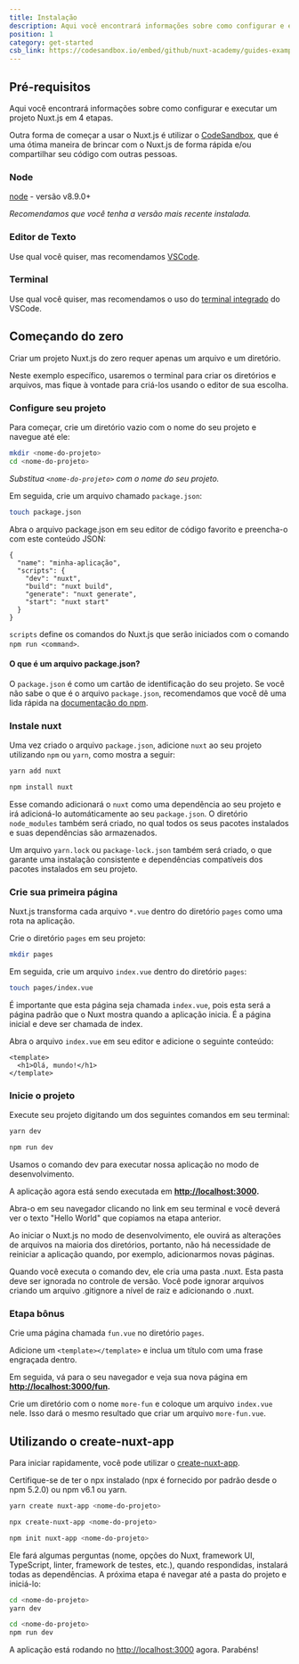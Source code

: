 ```yaml
---
title: Instalação
description: Aqui você encontrará informações sobre como configurar e executar um projeto Nuxt.js em 4 etapas.
position: 1
category: get-started
csb_link: https://codesandbox.io/embed/github/nuxt-academy/guides-examples/tree/master/01_get_started/01_installation?fontsize=14&hidenavigation=1&theme=dark
---
```


## Pré-requisitos

Aqui você encontrará informações sobre como configurar e executar um projeto Nuxt.js em 4 etapas.

<base-alert type="info">

Outra forma de começar a usar o Nuxt.js é utilizar o [CodeSandbox](https://template.nuxtjs.org), que é uma ótima maneira de brincar com o Nuxt.js de forma rápida e/ou compartilhar seu código com outras pessoas.

</base-alert>

### Node

[node](https://nodejs.org/en/download/) - versão v8.9.0+

_Recomendamos que você tenha a versão mais recente instalada._

### Editor de Texto

Use qual você quiser, mas recomendamos [VSCode](https://code.visualstudio.com/).

### Terminal

Use qual você quiser, mas recomendamos o uso do [terminal integrado](https://code.visualstudio.com/docs/editor/integrated-terminal) do VSCode.

## Começando do zero

Criar um projeto Nuxt.js do zero requer apenas um arquivo e um diretório.

Neste exemplo específico, usaremos o terminal para criar os diretórios e arquivos, mas fique à vontade para criá-los usando o editor de sua escolha.

### Configure seu projeto

Para começar, crie um diretório vazio com o nome do seu projeto e navegue até ele:

```bash
mkdir <nome-do-projeto>
cd <nome-do-projeto>
```

_Substitua `<nome-do-projeto>` com o nome do seu projeto._

Em seguida, crie um arquivo chamado `package.json`:

```bash
touch package.json
```

Abra o arquivo package.json em seu editor de código favorito e preencha-o com este conteúdo JSON:

```json{}[package.json]
{
  "name": "minha-aplicação",
  "scripts": {
    "dev": "nuxt",
    "build": "nuxt build",
    "generate": "nuxt generate",
    "start": "nuxt start"
  }
}
```

`scripts` define os comandos do Nuxt.js que serão iniciados com o comando `npm run <command>`.

#### **O que é um arquivo package.json?**

O `package.json` é como um cartão de identificação do seu projeto. Se você não sabe o que é o arquivo `package.json`, recomendamos que você dê uma lida rápida na [documentação do npm](https://docs.npmjs.com/creating-a-package-json-file).

### Instale nuxt

Uma vez criado o arquivo `package.json`, adicione `nuxt` ao seu projeto utilizando `npm` ou `yarn`, como mostra a seguir:

<code-group>
  <code-block label="Yarn" active>

```bash
yarn add nuxt
```

  </code-block>
  <code-block label="NPM">

```bash
npm install nuxt
```

  </code-block>
</code-group>

Esse comando adicionará o `nuxt` como uma dependência ao seu projeto e irá adicioná-lo automáticamente ao seu `package.json`. O diretório `node_modules` também será criado, no qual todos os seus pacotes instalados e suas dependências são armazenados.

<base-alert type="info">

Um arquivo `yarn.lock` ou `package-lock.json` também será criado, o que garante uma instalação consistente e dependências compatíveis dos pacotes instalados em seu projeto.

</base-alert>

### Crie sua primeira página

Nuxt.js transforma cada arquivo `*.vue` dentro do diretório `pages` como uma rota na aplicação.

Crie o diretório `pages` em seu projeto:

```bash
mkdir pages
```

Em seguida, crie um arquivo `index.vue` dentro do diretório `pages`:

```bash
touch pages/index.vue
```

É importante que esta página seja chamada `index.vue`, pois esta será a página padrão que o Nuxt mostra quando a aplicação inicia. É a página inicial e deve ser chamada de index.

Abra o arquivo `index.vue` em seu editor e adicione o seguinte conteúdo:

```html{}[pages/index.vue]
<template>
  <h1>Olá, mundo!</h1>
</template>
```

### Inicie o projeto

Execute seu projeto digitando um dos seguintes comandos em seu terminal:

<code-group>
  <code-block label="Yarn" active>

```bash
yarn dev
```

  </code-block>
  <code-block label="NPM">

```bash
npm run dev
```

  </code-block>
</code-group>

<base-alert type="info">

Usamos o comando dev para executar nossa aplicação no modo de desenvolvimento.

</base-alert>

A aplicação agora está sendo executada em **[http://localhost:3000](http://localhost:3000/).**

Abra-o em seu navegador clicando no link em seu terminal e você deverá ver o texto "Hello World" que copiamos na etapa anterior.

<base-alert type="info">

Ao iniciar o Nuxt.js no modo de desenvolvimento, ele ouvirá as alterações de arquivos na maioria dos diretórios, portanto, não há necessidade de reiniciar a aplicação quando, por exemplo, adicionarmos novas páginas.

</base-alert>

<base-alert type="warning">

Quando você executa o comando dev, ele cria uma pasta .nuxt. Esta pasta deve ser ignorada no controle de versão. Você pode ignorar arquivos criando um arquivo .gitignore a nível de raiz e adicionando o .nuxt.

</base-alert>

### Etapa bônus

Crie uma página chamada `fun.vue` no diretório `pages`.

Adicione um `<template></template>` e inclua um título com uma frase engraçada dentro.

Em seguida, vá para o seu navegador e veja sua nova página em **[http://localhost:3000/fun](http://localhost:3000/fun).**

<base-alert type="info">

Crie um diretório com o nome `more-fun` e coloque um arquivo `index.vue` nele. Isso dará o mesmo resultado que criar um arquivo `more-fun.vue`.

</base-alert>

<app-modal>
  <code-sandbox :src="csb_link"></code-sandbox>
</app-modal>

## Utilizando o create-nuxt-app

Para iniciar rapidamente, você pode utilizar o [create-nuxt-app](https://github.com/nuxt/create-nuxt-app).

Certifique-se de ter o npx instalado (npx é fornecido por padrão desde o npm 5.2.0) ou npm v6.1 ou yarn.

<code-group>
  <code-block label="Yarn" active>

```bash
yarn create nuxt-app <nome-do-projeto>
```

  </code-block>
  <code-block label="NPX">

```bash
npx create-nuxt-app <nome-do-projeto>
```

  </code-block>
    <code-block label="NPM">

```bash
npm init nuxt-app <nome-do-projeto>
```

  </code-block>

</code-group>

Ele fará algumas perguntas (nome, opções do Nuxt, framework UI, TypeScript, linter, framework de testes, etc.), quando respondidas, instalará todas as dependências. A próxima etapa é navegar até a pasta do projeto e iniciá-lo:

<code-group>
  <code-block label="Yarn" active>

```bash
cd <nome-do-projeto>
yarn dev
```

  </code-block>
  <code-block label="NPM">

```bash
cd <nome-do-projeto>
npm run dev
```

  </code-block>
</code-group>

A aplicação está rodando no [http://localhost:3000](http://localhost:3000) agora. Parabéns!
